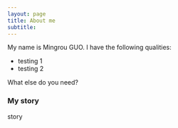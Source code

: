 ```yaml
---
layout: page
title: About me
subtitle: 
---
```


My name is Mingrou GUO. I have the following qualities:

- testing 1
- testing 2

What else do you need?

### My story

story 
